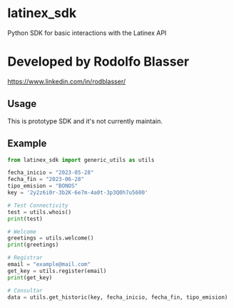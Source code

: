 # latinex_sdk
Python SDK for basic interactions with the Latinex API

# Developed by Rodolfo Blasser 
https://www.linkedin.com/in/rodblasser/

## Usage
This is prototype SDK and it's not currently maintain.

## Example
```python
from latinex_sdk import generic_utils as utils

fecha_inicio = "2023-05-28"
fecha_fin = "2023-06-28"
tipo_emision = "BONOS"
key = '2y2z6i0r-3b2K-6e7m-4a0t-3p3Q0h7u5600'

# Test Connectivity
test = utils.whois()
print(test)

# Welcome
greetings = utils.welcome()
print(greetings)

# Registrar
email = "example@mail.com"
get_key = utils.register(email)
print(get_key)

# Consultar
data = utils.get_historic(key, fecha_inicio, fecha_fin, tipo_emision)
```
